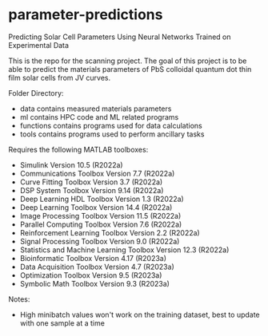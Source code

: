 # parameter-predictions
Predicting Solar Cell Parameters Using Neural Networks Trained on Experimental Data

This is the repo for the scanning project. The goal of this project is to be able to predict the materials parameters of PbS colloidal quantum dot thin film solar cells from JV curves.

Folder Directory:
* data contains measured materials parameters
* ml contains HPC code and ML related programs
* functions contains programs used for data calculations
* tools contains programs used to perform ancillary tasks

Requires the following MATLAB toolboxes:
* Simulink                                              Version 10.5        (R2022a)
* Communications Toolbox                                Version 7.7         (R2022a)
* Curve Fitting Toolbox                                 Version 3.7         (R2022a)
* DSP System Toolbox                                    Version 9.14        (R2022a)
* Deep Learning HDL Toolbox                             Version 1.3         (R2022a)
* Deep Learning Toolbox                                 Version 14.4        (R2022a)
* Image Processing Toolbox                              Version 11.5        (R2022a)
* Parallel Computing Toolbox                            Version 7.6         (R2022a)
* Reinforcement Learning Toolbox                        Version 2.2         (R2022a)
* Signal Processing Toolbox                             Version 9.0         (R2022a)
* Statistics and Machine Learning Toolbox               Version 12.3        (R2022a)
* Bioinformatic Toolbox					Version 4.17        (R2023a)
* Data Acquisition Toolbox				Version 4.7         (R2023a)
* Optimization Toolbox					Version 9.5         (R2023a)
* Symbolic Math Toolbox					Version 9.3         (R2023a)

Notes:
* High minibatch values won't work on the training dataset, best to update with one sample at a time 
